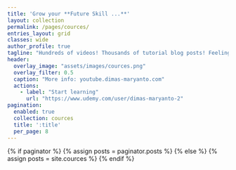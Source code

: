 ```yaml
---
title: 'Grow your **Future Skill ...**'
layout: collection
permalink: /pages/cources/
entries_layout: grid
classes: wide
author_profile: true
tagline: "Hundreds of videos! Thousands of tutorial blog posts! Feeling lost yet? <br><br>**Watch. Learn. Do. Learn.**<br><br>Watching video tutorials is just the beginning. Get hands-on assignments with course videos that allow you to actually apply and implement what is being taught in the course material."
header:
  overlay_image: "assets/images/cources.png"
  overlay_filter: 0.5
  caption: "More info: youtube.dimas-maryanto.com"
  actions:
    - label: "Start learning"
      url: "https://www.udemy.com/user/dimas-maryanto-2"
pagination:
  enabled: true
  collection: cources
  title: ':title'
  per_page: 8
---
```


{% if paginator %}
  {% assign posts = paginator.posts %}
{% else %}
  {% assign posts = site.cources %}
{% endif %}